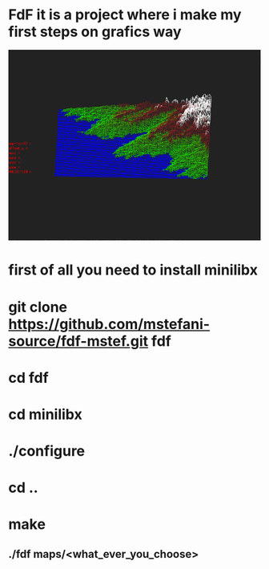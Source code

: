 # FdF it is a project where i make my first steps on grafics way
![.fdf map](/images/fdf.png)
# first of all you need to install minilibx
# git clone https://github.com/mstefani-source/fdf-mstef.git fdf
# cd fdf
# cd minilibx
# ./configure
# cd ..
# make 

## ./fdf maps/<what_ever_you_choose>
